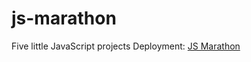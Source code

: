 # js-marathon
 Five little JavaScript projects
Deployment: [JS Marathon](https://ergashevulugbek.github.io/js-marathon/)
